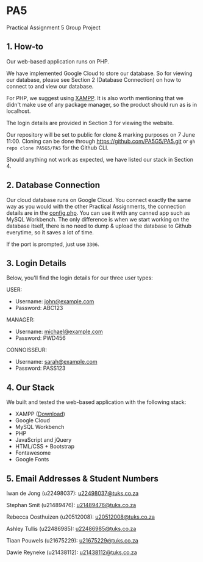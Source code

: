 # PA5
Practical Assignment 5 Group Project

## 1. How-to
Our web-based application runs on PHP.

We have implemented Google Cloud to store our database. So for viewing our database, please see Section 2 (Database Connection) on how to connect to and view our database.

For PHP, we suggest using [XAMPP](https://www.apachefriends.org/download.html). It is also worth mentioning that we didn't make use of any package manager, so the product should run as is in localhost.

The login details are provided in Section 3 for viewing the website.

Our repository will be set to public for clone & marking purposes on 7 June 11:00. Cloning can be done through https://github.com/PA5G5/PA5.git or `gh repo clone PA5G5/PA5` for the Github CLI.

Should anything not work as expected, we have listed our stack in Section 4.


## 2. Database Connection
Our cloud database runs on Google Cloud. You connect exactly the same way as you would with the other Practical Assignments, the connection details are in the [config.php](https://github.com/PA5G5/PA5/blob/main/util/config.php). You can use it with any canned app such as MySQL Workbench. The only difference is when we start working on the database itself, there is no need to dump & upload the database to Github everytime, so it saves a lot of time. 

If the port is prompted, just use `3306`.

## 3. Login Details
Below, you'll find the login details for our three user types:

USER:
- Username: john@example.com
- Password: ABC123

MANAGER:
- Username: michael@example.com
- Password: PWD456

CONNOISSEUR:
- Username: sarah@example.com
- Password: PASS123

## 4. Our Stack
We built and tested the web-based application with the following stack:
- XAMPP ([Download](https://www.apachefriends.org/download.html))
- Google Cloud
- MySQL Workbench
- PHP
- JavaScript and jQuery
- HTML/CSS + Bootstrap
- Fontawesome
- Google Fonts

## 5. Email Addresses & Student Numbers
Iwan de Jong (u22498037): u22498037@tuks.co.za

Stephan Smit (u21489476): u21489476@tuks.co.za

Rebecca Oosthuizen (u20512008): u20512008@tuks.co.za

Ashley Tullis (u22486985): u22486985@tuks.co.za

Tiaan Pouwels (u21675229): u21675229@tuks.co.za

Dawie Reyneke (u21438112): u21438112@tuks.co.za
